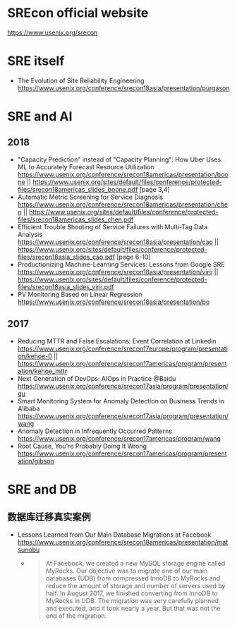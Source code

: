 
# SREcon official website

https://www.usenix.org/srecon

# SRE itself

- The Evolution of Site Reliability Engineering https://www.usenix.org/conference/srecon18asia/presentation/purgason

# SRE and AI

## 2018

- "Capacity Prediction" instead of "Capacity Planning": How Uber Uses ML to Accurately Forecast Resource Utilization https://www.usenix.org/conference/srecon18americas/presentation/boone || https://www.usenix.org/sites/default/files/conference/protected-files/srecon18americas_slides_boone.pdf [page 3,4]
- Automatic Metric Screening for Service Diagnosis https://www.usenix.org/conference/srecon18americas/presentation/chen || https://www.usenix.org/sites/default/files/conference/protected-files/srecon18americas_slides_chen.pdf
- Efficient Trouble Shooting of Service Failures with Multi-Tag Data Analysis https://www.usenix.org/conference/srecon18asia/presentation/cao || https://www.usenix.org/sites/default/files/conference/protected-files/srecon18asia_slides_cao.pdf [page 6-10]
- Productionizing Machine-Learning Services: Lessons from Google SRE https://www.usenix.org/conference/srecon18asia/presentation/virji || https://www.usenix.org/sites/default/files/conference/protected-files/srecon18asia_slides_virji.pdf
- PV Monitoring Based on Linear Regression https://www.usenix.org/conference/srecon18asia/presentation/bo

## 2017

- Reducing MTTR and False Escalations: Event Correlation at Linkedin https://www.usenix.org/conference/srecon17europe/program/presentation/kehoe-0 || https://www.usenix.org/conference/srecon17americas/program/presentation/kehoe_mttr
- Next Generation of DevOps: AIOps in Practice @Baidu https://www.usenix.org/conference/srecon17asia/program/presentation/qu
- Smart Monitoring System for Anomaly Detection on Business Trends in Alibaba https://www.usenix.org/conference/srecon17asia/program/presentation/wang
- Anomaly Detection in Infrequently Occurred Patterns https://www.usenix.org/conference/srecon17americas/program/wang
- Root Cause, You're Probably Doing It Wrong https://www.usenix.org/conference/srecon17americas/program/presentation/gibson

# SRE and DB

## 数据库迁移真实案例

- Lessons Learned from Our Main Database Migrations at Facebook https://www.usenix.org/conference/srecon18americas/presentation/matsunobu
  * > At Facebook, we created a new MySQL storage engine called MyRocks. Our objective was to migrate one of our main databases (UDB) from compressed InnoDB to MyRocks and reduce the amount of storage and number of servers used by half. In August 2017, we finished converting from InnoDB to MyRocks in UDB. The migration was very carefully planned and executed, and it took nearly a year. But that was not the end of the migration.
